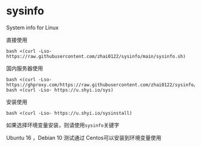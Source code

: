 # sysinfo
System info for Linux

直接使用
```
bash <(curl -Lso- https://raw.githubusercontent.com/zhai0122/sysinfo/main/sysinfo.sh)
```
国内服务器使用
```
bash <(curl -Lso- https://ghproxy.com/https://raw.githubusercontent.com/zhai0122/sysinfo/main/sysinfo.sh)
bash <(curl -Lso- https://u.shyi.io/sys)
```
安装使用
```
bash <(curl -Lso- https://u.shyi.io/sysinstall)
```
如果选择环境变量安装，则请使用`sysinfo`关键字

Ubuntu 16 ，Debian 10 测试通过
Centos可以安装到环境变量使用